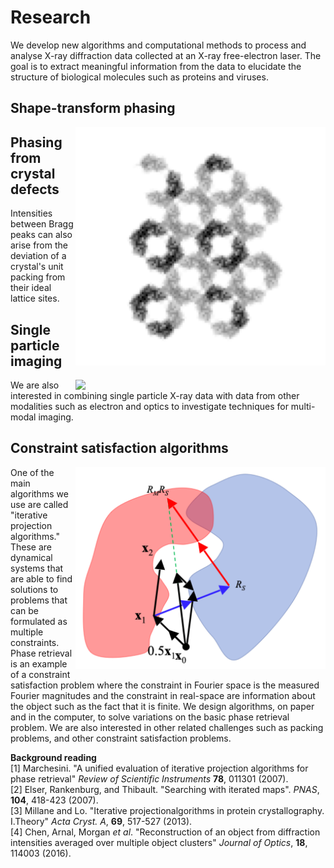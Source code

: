 # Research

We develop new algorithms and computational methods to process and analyse X-ray diffraction data collected at an X-ray free-electron laser. The goal is to extract meaningful information from the data to elucidate the structure of biological molecules such as proteins and viruses.

## Shape-transform phasing
<img align="right" src="figs/res_stp.png" width="400">

## Phasing from crystal defects
Intensities between Bragg peaks can also arise from the deviation of a crystal's unit packing from their ideal lattice sites.



## Single particle imaging
<img align="right" src="figs/res_spi_2.png" width="400">

We are also interested in combining single particle X-ray data with data from other modalities such as electron and optics to investigate techniques for multi-modal imaging.


## Constraint satisfaction algorithms
<img align="right" src="figs/res_algo.png" width="400">

One of the main algorithms we use are called "iterative projection algorithms." These are dynamical systems that are able to find solutions to problems that can be formulated as multiple constraints. Phase retrieval is an example of a constraint satisfaction problem where the constraint in Fourier space is the measured Fourier magnitudes and the constraint in real-space are information about the object such as the fact that it is finite. We design algorithms, on paper and in the computer, to solve variations on the basic phase retrieval problem. We are also interested in other related challenges such as packing problems, and other constraint satisfaction problems.

**Background reading**
<br>
[1] Marchesini. "A unified evaluation of iterative projection algorithms for phase retrieval" _Review of Scientific Instruments_ **78**, 011301 (2007).
<br>
[2] Elser, Rankenburg, and Thibault. "Searching with iterated maps". _PNAS_, **104**, 418-423 (2007).
<br>
[3] Millane and Lo. "Iterative projectionalgorithms in protein crystallography. I.Theory"  _Acta Cryst. A_, **69**, 517-527 (2013).
<br>
[4] Chen, Arnal, Morgan _et al_. "Reconstruction of an object from diffraction intensities averaged over multiple object clusters" _Journal of Optics_, **18**, 114003 (2016).
